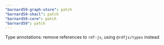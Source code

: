 ```yaml
---
"barnard59-graph-store": patch
"barnard59-shacl": patch
"barnard59-core": patch
"barnard59": patch
---
```


Type annotations: remove references to `rdf-js`, using `@rdfjs/types` instead
